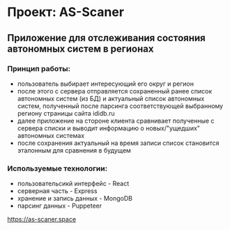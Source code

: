 # Проект: AS-Scaner #
## Приложение для отслеживания состояния автономных систем в регионах ##

### Принцип работы: ###
<ul> 
    <li>пользователь выбирает интересующий его округ и регион</li>
    <li>после этого с сервера отправляется сохраненный ранее список автономных систем (из БД) и актуальный список автономных систем, полученный после парсинга соответствующей выбранному региону страницы сайта ididb.ru</li>
    <li>далее приложение на стороне клиента сравнивает полученные с сервера списки и выводит информацию о новых/"ущедших" автономных системах</li>
    <li>после сохранения актуальный на время записи список становится эталонным для сравнения в будущем</li>
</ul>

### Используемые технологии: ###
<ul> 
    <li>пользовательсикй интерфейс - React</li>
    <li>серверная часть - Express</li>
    <li>хранение и запись данных - MongoDB</li>
    <li>парсинг данных - Puppeteer</li>
</ul>

<a>https://as-scaner.space</a>